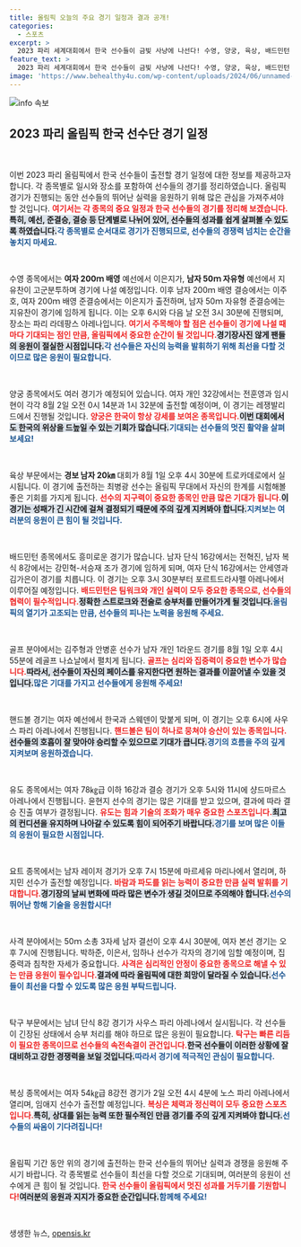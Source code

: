 ```yaml
---
title: 올림픽 오늘의 주요 경기 일정과 결과 공개!
categories:
  - 스포츠
excerpt: >
  2023 파리 세계대회에서 한국 선수들이 금빛 사냥에 나선다! 수영, 양궁, 육상, 배드민턴 등 다양한 종목에서 기대되는 메달 소식, 놓치지 마세요!
feature_text: >
  2023 파리 세계대회에서 한국 선수들이 금빛 사냥에 나선다! 수영, 양궁, 육상, 배드민턴 등 다양한 종목에서 기대되는 메달 소식, 놓치지 마세요!
image: 'https://www.behealthy4u.com/wp-content/uploads/2024/06/unnamed-file.png'
---
```


<p><img src="https://www.behealthy4u.com/wp-content/uploads/2024/06/unnamed-file.png" alt="info 속보" /></p>

<h2 data-ke-size="size26">2023 파리 올림픽 한국 선수단 경기 일정</h2>

<p data-ke-size="size16">&nbsp;</p>

<p>이번 2023 파리 올림픽에서 한국 선수들이 출전할 경기 일정에 대한 정보를 제공하고자 합니다. 각 종목별로 일시와 장소를 포함하여 선수들의 경기를 정리하였습니다. 올림픽 경기가 진행되는 동안 선수들의 뛰어난 실력을 응원하기 위해 많은 관심을 가져주셔야 할 것입니다. <b><span style="color: #ee2323;">여기서는 각 종목의 중요 일정과 한국 선수들의 경기를 정리해 보겠습니다.</span></b><b><span style="background-color: #21538527;">특히, 예선, 준결승, 결승 등 단계별로 나뉘어 있어, 선수들의 성과를 쉽게 살펴볼 수 있도록 하였습니다.</span></b><b><span style="color: #1a5490;">각 종목별로 순서대로 경기가 진행되므로, 선수들의 경쟁력 넘치는 순간을 놓치지 마세요.</span></b></p>

<p data-ke-size="size16">&nbsp;</p>

<p>수영 종목에서는 <b>여자 200ｍ 배영</b> 예선에서 이은지가, <b>남자 50ｍ 자유형</b> 예선에서 지유찬이 고군분투하며 경기에 나설 예정입니다. 이후 남자 200ｍ 배영 결승에서는 이주호, 여자 200ｍ 배영 준결승에서는 이은지가 출전하며, 남자 50ｍ 자유형 준결승에는 지유찬이 경기에 임하게 됩니다. 이는 오후 6시와 다음 날 오전 3시 30분에 진행되며, 장소는 파리 라데팡스 아레나입니다. <b><span style="color: #ee2323;">여기서 주목해야 할 점은 선수들이 경기에 나설 때마다 기대되는 점인 만큼, 올림픽에서 중요한 순간이 될 것입니다.</span></b><b><span style="background-color: #21538527;">경기장사진 않게 팬들의 응원이 절실한 시점입니다.</span></b><b><span style="color: #1a5490;">각 선수들은 자신의 능력을 발휘하기 위해 최선을 다할 것이므로 많은 응원이 필요합니다.</span></b></p>

<p data-ke-size="size16">&nbsp;</p>

<p>양궁 종목에서도 여러 경기가 예정되어 있습니다. 여자 개인 32강에서는 전훈영과 임시현이 각각 8월 2일 오전 0시 14분과 1시 32분에 출전할 예정이며, 이 경기는 레쟁발리드에서 진행될 것입니다. <b><span style="color: #ee2323;">양궁은 한국이 항상 강세를 보여온 종목입니다.</span></b><b><span style="background-color: #21538527;">이번 대회에서도 한국의 위상을 드높일 수 있는 기회가 많습니다.</span></b><b><span style="color: #1a5490;">기대되는 선수들의 멋진 활약을 살펴보세요!</span></b></p>

<p data-ke-size="size16">&nbsp;</p>

<p>육상 부문에서는 <b>경보 남자 20㎞</b> 대회가 8월 1일 오후 4시 30분에 트로카데로에서 실시됩니다. 이 경기에 출전하는 최병광 선수는 올림픽 무대에서 자신의 한계를 시험해볼 좋은 기회를 가지게 됩니다. <b><span style="color: #ee2323;">선수의 지구력이 중요한 종목인 만큼 많은 기대가 됩니다.</span></b><b><span style="background-color: #21538527;">이 경기는 성패가 긴 시간에 걸쳐 결정되기 때문에 주의 깊게 지켜봐야 합니다.</span></b><b><span style="color: #1a5490;">지켜보는 여러분의 응원이 큰 힘이 될 것입니다.</span></b></p>

<p data-ke-size="size16">&nbsp;</p>

<p>배드민턴 종목에서도 흥미로운 경기가 많습니다. 남자 단식 16강에서는 전혁진, 남자 복식 8강에서는 강민혁-서승재 조가 경기에 임하게 되며, 여자 단식 16강에서는 안세영과 김가은이 경기를 치릅니다. 이 경기는 오후 3시 30분부터 포르트드라샤펠 아레나에서 이루어질 예정입니다. <b><span style="color: #ee2323;">배드민턴은 팀워크와 개인 실력이 모두 중요한 종목으로, 선수들의 협력이 필수적입니다.</span></b><b><span style="background-color: #21538527;">정확한 스트로크와 전술로 승부처를 만들어가게 될 것입니다.</span></b><b><span style="color: #1a5490;">올림픽의 열기가 고조되는 만큼, 선수들의 피나는 노력을 응원해 주세요.</span></b></p>

<p data-ke-size="size16">&nbsp;</p>

<p>골프 분야에서는 김주형과 안병훈 선수가 남자 개인 1라운드 경기를 8월 1일 오후 4시 55분에 레골프 나쇼날에서 펼치게 됩니다. <b><span style="color: #ee2323;">골프는 심리와 집중력이 중요한 변수가 많습니다.</span></b><b><span style="background-color: #21538527;">따라서, 선수들이 자신의 페이스를 유지한다면 원하는 결과를 이끌어낼 수 있을 것입니다.</span></b><b><span style="color: #1a5490;">많은 기대를 가지고 선수들에게 응원해 주세요!</span></b></p>

<p data-ke-size="size16">&nbsp;</p>

<p>핸드볼 경기는 여자 예선에서 한국과 스웨덴이 맞붙게 되며, 이 경기는 오후 6시에 사우스 파리 아레나에서 진행됩니다. <b><span style="color: #ee2323;">핸드볼은 팀이 하나로 뭉쳐야 승산이 있는 종목입니다.</span></b><b><span style="background-color: #21538527;">선수들의 호흡이 잘 맞아야 승리할 수 있으므로 기대가 큽니다.</span></b><b><span style="color: #1a5490;">경기의 흐름을 주의 깊게 지켜보며 응원하겠습니다.</span></b></p>

<p data-ke-size="size16">&nbsp;</p>

<p>유도 종목에서는 여자 78㎏급 이하 16강과 결승 경기가 오후 5시와 11시에 샹드마르스 아레나에서 진행됩니다. 윤현지 선수의 경기는 많은 기대를 받고 있으며, 결과에 따라 결승 진출 여부가 결정됩니다. <b><span style="color: #ee2323;">유도는 힘과 기술의 조화가 매우 중요한 스포츠입니다.</span></b><b><span style="background-color: #21538527;">최고의 컨디션을 유지하며 나아갈 수 있도록 힘이 되어주기 바랍니다.</span></b><b><span style="color: #1a5490;">경기를 보며 많은 이들의 응원이 필요한 시점입니다.</span></b></p>

<p data-ke-size="size16">&nbsp;</p>

<p>요트 종목에서는 남자 레이저 경기가 오후 7시 15분에 마르세유 마리나에서 열리며, 하지민 선수가 출전할 예정입니다. <b><span style="color: #ee2323;">바람과 파도를 읽는 능력이 중요한 만큼 실력 발휘를 기대합니다.</span></b><b><span style="background-color: #21538527;">경기장의 날씨 변화에 따라 많은 변수가 생길 것이므로 주의해야 합니다.</span></b><b><span style="color: #1a5490;">선수의 뛰어난 항해 기술을 응원합시다!</span></b></p>

<p data-ke-size="size16">&nbsp;</p>

<p>사격 분야에서는 50ｍ 소총 3자세 남자 결선이 오후 4시 30분에, 여자 본선 경기는 오후 7시에 진행됩니다. 박하준, 이은서, 임하나 선수가 각자의 경기에 임할 예정이며, 집중력과 침착한 자세가 중요합니다. <b><span style="color: #ee2323;">사격은 심리적인 안정이 중요한 종목으로 해낼 수 있는 만큼 응원이 필수입니다.</span></b><b><span style="background-color: #21538527;">결과에 따라 올림픽에 대한 희망이 달라질 수 있습니다.</span></b><b><span style="color: #1a5490;">선수들이 최선을 다할 수 있도록 많은 응원 부탁드립니다.</span></b></p>

<p data-ke-size="size16">&nbsp;</p>

<p>탁구 부문에서는 남녀 단식 8강 경기가 사우스 파리 아레나에서 실시됩니다. 각 선수들이 긴장된 상태에서 승부 처리를 해야 하므로 많은 응원이 필요합니다. <b><span style="color: #ee2323;">탁구는 빠른 리듬이 필요한 종목이므로 선수들의 속전속결이 관건입니다.</span></b><b><span style="background-color: #21538527;">한국 선수들이 이러한 상황에 잘 대비하고 강한 경쟁력을 보일 것입니다.</span></b><b><span style="color: #1a5490;">따라서 경기에 적극적인 관심이 필요합니다.</span></b></p>

<p data-ke-size="size16">&nbsp;</p>

<p>복싱 종목에서는 여자 54㎏급 8강전 경기가 2일 오전 4시 4분에 노스 파리 아레나에서 열리며, 임애지 선수가 출전할 예정입니다. <b><span style="color: #ee2323;">복싱은 체력과 정신력이 모두 중요한 스포츠입니다.</span></b><b><span style="background-color: #21538527;">특히, 상대를 읽는 능력 또한 필수적인 만큼 경기를 주의 깊게 지켜봐야 합니다.</span></b><b><span style="color: #1a5490;">선수들의 싸움이 기다려집니다!</span></b></p>

<p data-ke-size="size16">&nbsp;</p>

<p>올림픽 기간 동안 위의 경기에 출전하는 한국 선수들의 뛰어난 실력과 경쟁을 응원해 주시기 바랍니다. 각 종목별로 선수들이 최선을 다할 것으로 기대되며, 여러분의 응원이 선수에게 큰 힘이 될 것입니다. <b><span style="color: #ee2323;">한국 선수들이 올림픽에서 멋진 성과를 거두기를 기원합니다!</span></b><b><span style="background-color: #21538527;">여러분의 응원과 지지가 중요한 순간입니다.</span></b><b><span style="color: #1a5490;">함께해 주세요!</span></b></p>

<p data-ke-size="size16">&nbsp;</p>
생생한 뉴스, <a href="https://opensis.kr" rel="dofollow">opensis.kr</a>



